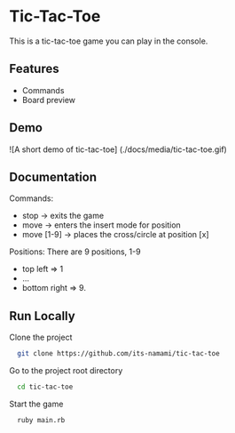 
# Tic-Tac-Toe

This is a tic-tac-toe game you can play in the console.

## Features

- Commands
- Board preview

## Demo

![A short demo of tic-tac-toe] (./docs/media/tic-tac-toe.gif)

## Documentation

Commands:
- stop -> exits the game
- move -> enters the insert mode for position
- move [1-9] -> places the cross/circle at position [x]

Positions:
There are 9 positions, 1-9
- top left => 1
- ...
- bottom right => 9.

## Run Locally

Clone the project

```bash
  git clone https://github.com/its-namami/tic-tac-toe
```

Go to the project root directory

```bash
  cd tic-tac-toe
```

Start the game

```bash
  ruby main.rb
```

